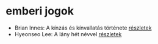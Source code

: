 # emberi jogok

- Brian Innes: A kínzás és kínvallatás története [részletek](_details/%7Bopf.creator%7D.md#id_1448)
- Hyeonseo Lee: A lány hét névvel [részletek](_details/%7Bopf.creator%7D.md#id_988)